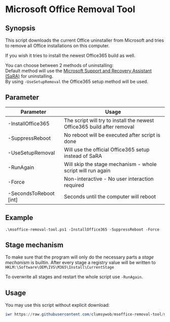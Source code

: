 # Microsoft Office Removal Tool

## Synopsis

This script downloads the current Office uninstaller from Microsoft and tries to remove all Office installations on this computer.

If you wish it tries to install the newest Office365 build as well.

You can choose between 2 methods of uninstalling:\
Default method will use the [Microsoft Support and Recovery Assistant (SaRA)](https://docs.microsoft.com/en-us/office365/troubleshoot/administration/sara-command-line-version) for uninstalling.\
By using `-UseSetupRemoval` the Office365 setup method will be used.

## Parameter

| Parameter              | Usage                                                                   |
|------------------------|-------------------------------------------------------------------------|
| -InstallOffice365      | The script will try to install the newest Office365 build after removal |
| -SuppressReboot        | No reboot will be executed after script is done                         |
| -UseSetupRemoval       | Will use the official Office365 setup instead of SaRA                   |
| -RunAgain              | Will skip the stage mechanism - whole script will run again             |
| -Force                 | Non-interactive - No user interaction required                          |
| -SecondsToReboot [int] | Seconds until the computer will reboot                                  |

## Example

  ``.\msoffice-removal-tool.ps1 -InstallOffice365 -SuppressReboot -Force``

## Stage mechanism

To make sure that the program will only do the necessary parts a _stage mechanism_ is builtin. After every stage a registry value will be written to ``HKLM:\Software\OEM\IVS\M365\Install\CurrentStage``

To overwrite all stages and restart the whole script use ``-RunAgain``.

## Usage

You may use this script without explicit download:

```powershell
iwr https://raw.githubusercontent.com/clumsywob/msoffice-removal-tool/main/msoffice-removal-tool.ps1 -OutFile msoffice-removal-tool.ps1; powershell -ExecutionPolicy Bypass .\msoffice-removal-tool.ps1 -InstallOffice365 --SuppressReboot -Force
```

